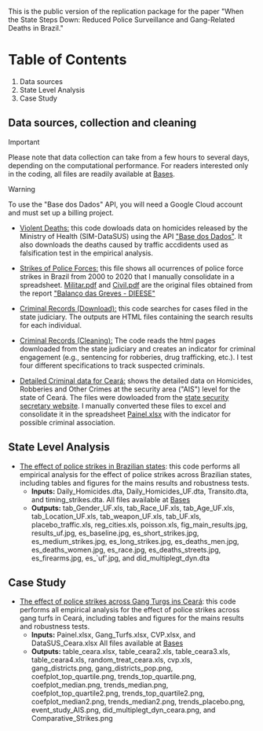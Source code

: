 This is the public version of the replication package for the paper "When the State Steps Down: Reduced Police Surveillance and Gang-Related Deaths in Brazil."

# Table of Contents

1. Data sources
2. State Level Analysis
3. Case Study

## Data sources, collection and cleaning
> [!IMPORTANT]
> Please note that data collection can take from a few hours to several days, depending on the computational performance. For readers interested only in the coding, all files are readily available at [Bases](Bases).

> [!WARNING]
> To use the "Base dos Dados" API, you will need a Google Cloud account and must set up a billing project.

* [Violent Deaths:](Scrapping/DataSUS/Code.R) this code dowloads data on homicides released by the Ministry of Health (SIM-DataSUS) using the API ["Base dos Dados"](https://basedosdados.org/dataset/5beeec93-cbf3-43f6-9eea-9bee6a0d1683?table=e9bf5a22-ae7b-4078-b5ff-7f383d38a33a). It also downloads the deaths caused by traffic accdidents used as falsification test in the empirical analysis.

* [Strikes of Police Forces:](Scrapping/DIEESE/strikes.xlsx) this file shows all ocurrences of police force strikes in Brazil from 2000 to 2020 that I manually consolidate in a spreadsheet. [Militar.pdf](Scrapping/DIEESE/militar.pdf) and [Civil.pdf](Scrapping/DIEESE/civil.pdf) are the original files obtained from the report ["Balanço das Greves - DIEESE"]([https://www.dieese.org.br/balancodasgreves/2024/estPesq109Greves.pdf](https://www.dieese.org.br/sitio/buscaDirigida?comboBuscaDirigida=TEMA%7Chttp%3A%2F%2Fwww.dieese.org.br%2F2012%2F12%2Fdieese%23T356954348))
 
* [Criminal Records (Download):](Scrapping/Criminal_Justice/TJCeara.py) this code searches for cases filed in the state judiciary. The outputs are HTML files containing the search results for each individual.
  
* [Criminal Records (Cleaning):](Scrapping/Criminal_Justice/Code.R) The code reads the html pages downloaded from the state judiciary and creates an indicator for criminal engagement (e.g., sentencing for robberies, drug trafficking, etc.). I test four different specifications to track suspected criminals.

* [Detailed Criminal data for Ceará:](Scrapping/SSPDS-CE) shows the detailed data on Homicides, Robberies and Other Crimes at the security area ("AIS") level for the state of Ceará. The files were dowloaded from the [state security secretary website](https://www.sspds.ce.gov.br/estatisticas-2-3/). I manually converted these files to excel and consolidate it in the spreadsheet [Painel.xlsx](Bases/Painel.xlsx) with the indicator for possible criminal association.

## State Level Analysis
- [The effect of police strikes in Brazilian states](State_Level.do): this code performs all empirical analysis for the effect of police strikes across Brazilian states, including tables and figures for the mains results and robustness tests.
  - **Inputs:** Daily_Homicides.dta, Daily_Homicides_UF.dta, Transito.dta, and timing_strikes.dta. All files available at [Bases](Bases) 
  - **Outputs:** tab_Gender_UF.xls, tab_Race_UF.xls, tab_Age_UF.xls, tab_Location_UF.xls, tab_weapon_UF.xls, tab_UF.xls, placebo_traffic.xls, reg_cities.xls, poisson.xls, fig_main_results.jpg, results_uf.jpg, es_baseline.jpg, es_short_strikes.jpg, es_medium_strikes.jpg, es_long_strikes.jpg, es_deaths_men.jpg, es_deaths_women.jpg, es_race.jpg, es_deaths_streets.jpg, es_firearms.jpg, es_`uf'.jpg, and did_multiplegt_dyn.dta

## Case Study
- [The effect of police strikes across Gang Turgs ins Ceará](Code_Ceara.do): this code performs all empirical analysis for the effect of police strikes across gang turfs in Ceará, including tables and figures for the mains results and robustness tests.
  - **Inputs:** Painel.xlsx, Gang_Turfs.xlsx, CVP.xlsx, and DataSUS_Ceara.xlsx All files available at [Bases](Bases) 
  - **Outputs:** table_ceara.xlsx, table_ceara2.xls, table_ceara3.xls, table_ceara4.xls, random_treat_ceara.xls, cvp.xls, gang_districts.png, gang_districts_pop.png, coefplot_top_quartile.png, trends_top_quartile.png, coefplot_median.png, trends_median.png, coefplot_top_quartile2.png, trends_top_quartile2.png, coefplot_median2.png, trends_median2.png, trends_placebo.png, event_study_AIS.png, did_multiplegt_dyn_ceara.png, and Comparative_Strikes.png 


